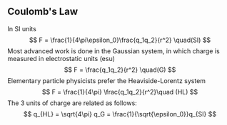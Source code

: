 ## Coulomb's Law
In SI units
$$
F = \frac{1}{4\pi\epsilon_0}\frac{q_1q_2}{r^2} \quad(SI)
$$
Most advanced work is done in the Gaussian system, in which charge is measured in electrostatic units (esu)
$$
F = \frac{q_1q_2}{r^2} \quad(G)
$$
Elementary particle physicists prefer the Heaviside-Lorentz system
$$
F = \frac{1}{4\pi} \frac{q_1q_2}{r^2}\quad (HL)
$$
The 3 units of charge are related as follows:
$$
q_{HL} = \sqrt{4\pi} q_G = \frac{1}{\sqrt{\epsilon_0}}q_{SI}
$$